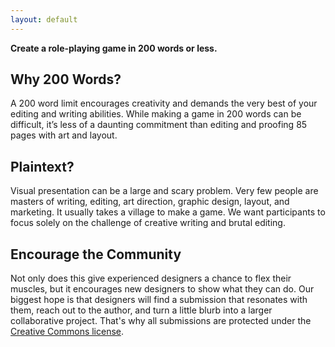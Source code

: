 ```yaml
---
layout: default
---
```


**Create a role-playing game in 200 words or less.**

## Why 200 Words?

A 200 word limit encourages creativity and demands the very best of your editing and writing abilities. While making a game in 200 words can be difficult, it’s less of a daunting commitment than editing and proofing 85 pages with art and layout.

## Plaintext?

Visual presentation can be a large and scary problem. Very few people are masters of writing, editing, art direction, graphic design, layout, and marketing. It usually takes a village to make a game. We want participants to focus solely on the challenge of creative writing and brutal editing.

## Encourage the Community

Not only does this give experienced designers a chance to flex their muscles, but it encourages new designers to show what they can do. Our biggest hope is that designers will find a submission that resonates with them, reach out to the author, and turn a little blurb into a larger collaborative project. That's why all submissions are protected under the [Creative Commons license](creativecommons).
